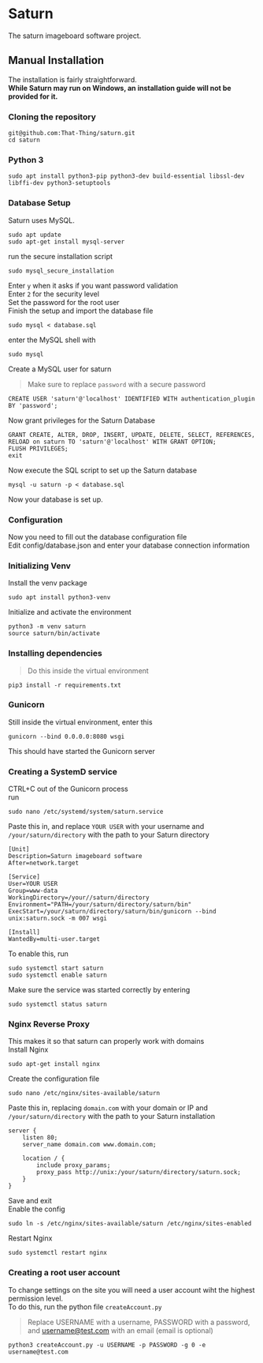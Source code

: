 # Saturn
The saturn imageboard software project.


## Manual Installation

The installation is fairly straightforward.\
**While Saturn may run on Windows, an installation guide will not be provided for it.**
### Cloning the repository
```
git@github.com:That-Thing/saturn.git
cd saturn
```
### Python 3
```
sudo apt install python3-pip python3-dev build-essential libssl-dev libffi-dev python3-setuptools
```
### Database Setup
Saturn uses MySQL.
```
sudo apt update
sudo apt-get install mysql-server
```
run the secure installation script
```
sudo mysql_secure_installation
```
Enter `y` when it asks if you want password validation\
Enter `2` for the security level\
Set the password for the root user\
Finish the setup and import the database file
```
sudo mysql < database.sql
```
enter the MySQL shell with
```
sudo mysql
```
Create a MySQL user for saturn
>Make sure to replace `password` with a secure password
```
CREATE USER 'saturn'@'localhost' IDENTIFIED WITH authentication_plugin BY 'password';
```
Now grant privileges for the Saturn Database
```
GRANT CREATE, ALTER, DROP, INSERT, UPDATE, DELETE, SELECT, REFERENCES, RELOAD on saturn TO 'saturn'@'localhost' WITH GRANT OPTION;
FLUSH PRIVILEGES;
exit
```
Now execute the SQL script to set up the Saturn database
```
mysql -u saturn -p < database.sql
```
Now your database is set up.

### Configuration
Now you need to fill out the database configuration file\
Edit config/database.json and enter your database connection information

### Initializing Venv
Install the venv package
```
sudo apt install python3-venv
```
Initialize and activate the environment
```
python3 -m venv saturn
source saturn/bin/activate
```
### Installing dependencies
>Do this inside the virtual environment
```
pip3 install -r requirements.txt
```
### Gunicorn
Still inside the virtual environment, enter this
```
gunicorn --bind 0.0.0.0:8080 wsgi
```
This should have started the Gunicorn server
### Creating a SystemD service
CTRL+C out of the Gunicorn process\
run
```
sudo nano /etc/systemd/system/saturn.service
```
Paste this in, and replace `YOUR USER` with your username and `/your/saturn/directory` with the path to your Saturn directory
```
[Unit]
Description=Saturn imageboard software
After=network.target

[Service]
User=YOUR USER
Group=www-data
WorkingDirectory=/your//saturn/directory
Environment="PATH=/your/saturn/directory/saturn/bin"
ExecStart=/your/saturn/directory/saturn/bin/gunicorn --bind unix:saturn.sock -m 007 wsgi

[Install]
WantedBy=multi-user.target
```
To enable this, run
```
sudo systemctl start saturn
sudo systemctl enable saturn
```
Make sure the service was started correctly by entering
```
sudo systemctl status saturn
```
### Nginx Reverse Proxy
This makes it so that saturn can properly work with domains\
Install Nginx
```
sudo apt-get install nginx
```
Create the configuration file
```
sudo nano /etc/nginx/sites-available/saturn
```
Paste this in, replacing `domain.com` with your domain or IP and `/your/saturn/directory` with the path to your Saturn installation
```
server {
    listen 80;
    server_name domain.com www.domain.com;

    location / {
        include proxy_params;
        proxy_pass http://unix:/your/saturn/directory/saturn.sock;
    }
}
```
Save and exit\
Enable the config
```
sudo ln -s /etc/nginx/sites-available/saturn /etc/nginx/sites-enabled
```
Restart Nginx
```
sudo systemctl restart nginx
```
### Creating a root user account
To change settings on the site you will need a user account wiht the highest permission level.\
To do this, run the python file `createAccount.py`
>Replace USERNAME with a username, PASSWORD with a password, and username@test.com with an email (email is optional)
```
python3 createAccount.py -u USERNAME -p PASSWORD -g 0 -e username@test.com
```
